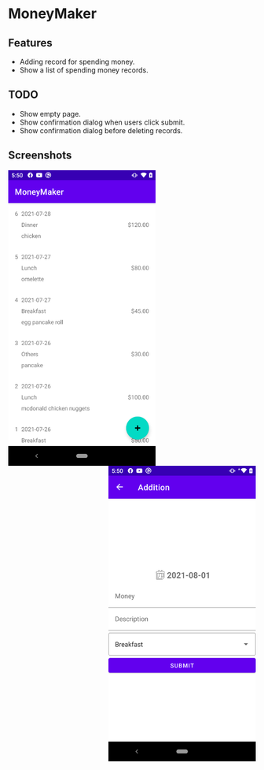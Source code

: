 # MoneyMaker

## Features

- Adding record for spending money.
- Show a list of spending money records.

## TODO

- Show empty page.
- Show confirmation dialog when users click submit.
- Show confirmation dialog before deleting records.

## Screenshots

<img src="./screenshots/record-list.png" width="300" align="left" />
<img src="./screenshots/addition.png" width="300" align="right" />